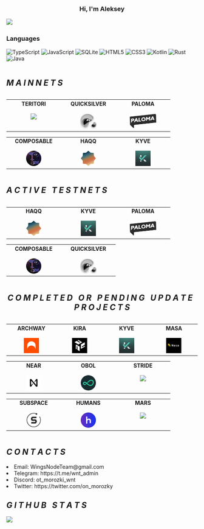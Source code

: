 <img src="https://komarev.com/ghpvc/?username=your-github-antoninab4&style=flat-square&color=blue" alt=""/>

<p align="center">
  <h3 align="center">Hi, I'm Aleksey</h3>
</p>

![](https://github-profile-summary-cards.vercel.app/api/cards/profile-details?username=antoninab4&theme=solarized_dark)


<h3>Languages</h3>

![TypeScript](https://img.shields.io/badge/typescript-%23007ACC.svg?style=for-the-badge&logo=typescript&logoColor=white)
![JavaScript](https://img.shields.io/badge/javascript-%23323330.svg?style=for-the-badge&logo=javascript&logoColor=%23F7DF1E)
![SQLite](https://img.shields.io/badge/sqlite-%2307405e.svg?style=for-the-badge&logo=sqlite&logoColor=white)
![HTML5](https://img.shields.io/badge/html5-%23E34F26.svg?style=for-the-badge&logo=html5&logoColor=white)
![CSS3](https://img.shields.io/badge/css3-%231572B6.svg?style=for-the-badge&logo=css3&logoColor=white)
![Kotlin](https://img.shields.io/badge/kotlin-%230095D5.svg?style=for-the-badge&logo=kotlin&logoColor=white)
![Rust](https://img.shields.io/badge/rust-%23000000.svg?style=for-the-badge&logo=rust&logoColor=white)
![Java](https://img.shields.io/badge/java-%23ED8B00.svg?style=for-the-badge&logo=java&logoColor=white)


<!-- https://github.com/Ileriayo/markdown-badges -->


<div align="center">
  <div style="display: flex; align-items: flex-start;">
  <h2><i>M A I N N E T S</i></h2>
  </div>
</div>

<table width="350px" align="center">
    <tbody>
        <tr valign="top">
            <td width="130px" align="center">
            <span><strong>TERITORI</strong></span><br><br />
            <a href="https://www.mintscan.io/teritori/validators/torivaloper1hmedj8s2nd06tjx9yqhnvy2pmkf78vv76gr5pj" target="_blank" rel="noopener noreferrer">
            <img height="40px" src="https://github.com/VitaValeriya/explorer/blob/master/public/logos/teritori.svg">
            </td>
            <td width="130px" align="center">
            <span><strong>QUICKSILVER</strong></span><br><br />
            <a href="https://www.mintscan.io/quicksilver/validators/quickvaloper1wklm0cn5shfq5q06fp5efpj2qzdgca5g0malkf" target="_blank" rel="noopener noreferrer">
            <img height="40px" src="https://github.com/VitaValeriya/explorer/blob/master/public/logos/quicksilver-logo.15feec233d89d5ada7b0.png">
            </td>
            <td width="130px" align="center">
            <span><strong>PALOMA</strong></span><br><br />
            <a href="https://paloma.explorers.guru/validator/palomavaloper108cvju0yxh4dhj7vyntr3yx59r7hf4n7kyzhu4" target="_blank" rel="noopener noreferrer">
            <img height="40px" src="https://github.com/VitaValeriya/explorer/blob/master/public/logos/Paloma_black.png"> </a>
            </td>
          </tr>
    </tbody>
</table>
<table width="320px" align="center">
    <tbody>
        <tr valign="top">
            <td width="130px" align="center">
            <span><strong>COMPOSABLE</strong></span><br><br />
            <a href="https://ping.pub/Centauri/staking/centaurivaloper1xj806ur5e9s2yzaag8wyffp542pkkmdat7ty95" target="_blank" rel="noopener noreferrer">
            <img height="40px" src="https://github.com/VitaValeriya/explorer/blob/master/public/logos/composable.png"> </a>
            </td>
            <td width="130px" align="center">
            <span><strong>HAQQ</strong></span><br><br />
            <a href="https://haqq.explorers.guru/validator/haqqvaloper18k4qjmancvhfy99qjv2uzdxjgjwav0hlwq7rws" target="_blank" rel="noopener noreferrer">
            <img height="40px" src="https://github.com/VitaValeriya/explorer/blob/master/public/logos/haqq.png"> </a>
            </td>
            <td width="130px" align="center">
            <span><strong>KYVE</strong></span><br><br />
            <a href="https://app.kyve.network/#/validators/kyve1mj4k2cxx09ramcp58fqr6nex8gmz6uyczz0ll0" target="_blank" rel="noopener noreferrer">
            <img height="40px" src="https://github.com/VitaValeriya/explorer/blob/master/public/logos/Kyve.png"> </a>
            </td>
        </tr>
    </tbody>
</table>


<div align="center">
  <div style="display: flex; align-items: flex-start;">
  <h2><i>A C T I V E &nbsp; T E S T N E T S</i></h2>
  </div>
</div>

<table width="320px" align="center">
    <tbody>
        <tr valign="top">
            <td width="130px" align="center">
            <span><strong>HAQQ</strong></span><br><br />
            <a href="https://testnet.ping.pub/haqq/staking/haqqvaloper1n7qt0f76ylmvjfr5fkr3ydylsxz8dyzuzwz7eh" target="_blank" rel="noopener noreferrer">
            <img height="40px" src="https://github.com/VitaValeriya/explorer/blob/master/public/logos/haqq.png"> </a>
            </td>
            <td width="130px" align="center">
            <span><strong>KYVE</strong></span><br><br />
            <a href="https://app.kaon.kyve.network/#/validators/kyve1mj4k2cxx09ramcp58fqr6nex8gmz6uyczz0ll0" target="_blank" rel="noopener noreferrer">
            <img height="40px" src="https://github.com/VitaValeriya/explorer/blob/master/public/logos/Kyve.png"> </a>
            </td>
            <td width="130px" align="center">
            <span><strong>PALOMA</strong></span><br><br />
            <a href="https://testnet.paloma.explorers.guru/validator/palomavaloper19svt6tkvnu9wcjfwz2daglnxtm0frcavwjwcqe" target="_blank" rel="noopener noreferrer">
            <img height="40px" src="https://github.com/VitaValeriya/explorer/blob/master/public/logos/Paloma_black.png"> </a>
            </td>
          </tr>
    </tbody>
</table>
<table width="320px" align="center">
    <tbody>
        <tr valign="top">
            <td width="130px" align="center">
            <span><strong>COMPOSABLE</strong></span><br><br />
            <a href="https://explorer.nodex.one/banksy-testnet/staking/centaurivaloper1gwhwj5qh9yr5jdz54q982q7mugnj23hv7ptnwp" target="_blank" rel="noopener noreferrer">
            <img height="40px" src="https://github.com/VitaValeriya/explorer/blob/master/public/logos/composable.png"> </a>
            </td>
            <td width="130px" align="center">
            <span><strong>QUICKSILVER</strong></span><br><br />
            <a href="https://testnet.quicksilver.explorers.guru/validator/quickvaloper193kqrgj8kd5nhufv4cas3cqg9mcvul3uqu4sra" target="_blank" rel="noopener noreferrer">
            <img height="40px" src="https://github.com/VitaValeriya/explorer/blob/master/public/logos/quicksilver-logo.15feec233d89d5ada7b0.png">
            </td>
        </tr>
    </tbody>
</table>

<div align="center">
  <div style="display: flex; align-items: flex-start;">
  <h2><i>C O M P L E T E D &nbsp; O R &nbsp; P E N D I N G &nbsp; U P D A T E &nbsp; P R O J E C T S</i></h2>
  </div>
</div>

<table width="320px" align="center">
    <tbody>
        <tr valign="top">
            <td width="130px" align="center">
            <span><strong>ARCHWAY</strong></span><br><br />
            <a href="https://archway.io" target="_blank" rel="noopener noreferrer">
            <img height="40px" src="https://github.com/VitaValeriya/explorer/blob/master/public/logos/Archway.png"> </a>
            </td>
            <td width="130px" align="center">
            <span><strong>KIRA</strong></span><br><br />
            <a href="https://ipfs.kira.network/ipfs/bafybeiapi3vmiijbgaq3wakuzkgtna2lflcejj7lpoi6qgrx47bseo64yq" target="_blank" rel="noopener noreferrer">
            <img height="40px" src="https://github.com/VitaValeriya/explorer/blob/master/public/logos/Kira.png"> </a>
            </td>
            <td width="130px" align="center">
            <span><strong>KYVE</strong></span><br><br />
            <a href="https://www.kyve.network" target="_blank" rel="noopener noreferrer">
            <img height="40px" src="https://github.com/VitaValeriya/explorer/blob/master/public/logos/Kyve.png"> </a>
            </td>
            <td width="130px" align="center">
            <span><strong>MASA</strong></span><br><br />
            <a href="https://www.masa.finance" target="_blank" rel="noopener noreferrer">
            <img height="40px" src="https://github.com/VitaValeriya/explorer/blob/master/public/logos/Masa.png"> </a>
            </td>
          </tr>
    </tbody>
</table>
<table width="320px" align="center">
    <tbody>
        <tr valign="top">
            <td width="130px" align="center">
            <span><strong>NEAR</strong></span><br><br />
            <a href="https://near.org" target="_blank" rel="noopener noreferrer">
            <img height="40px" src="https://github.com/VitaValeriya/explorer/blob/master/public/logos/Near.png"> </a>
            </td>
            <td width="130px" align="center">
            <span><strong>OBOL</strong></span><br><br />
            <a href="https://obol.tech" target="_blank" rel="noopener noreferrer">
            <img height="40px" src="https://github.com/VitaValeriya/explorer/blob/master/public/logos/Obol.png"> </a>
            </td>
            <td width="130px" align="center">
            <span><strong>STRIDE</strong></span><br><br />
            <a href="https://stride.zone" target="_blank" rel="noopener noreferrer">
            <img height="40px" src="https://github.com/VitaValeriya/explorer/blob/master/public/logos/stride.png"> </a>
            </td>
          </tr>
    </tbody>
</table>
<table width="320px" align="center">
    <tbody>
        <tr valign="top">
            <td width="130px" align="center">
            <span><strong>SUBSPACE</strong></span><br><br />
            <a href="https://subspace.network" target="_blank" rel="noopener noreferrer">
            <img height="40px" src="https://github.com/VitaValeriya/explorer/blob/master/public/logos/Subspace.jfif"> </a>
            </td>
            <td width="130px" align="center">
            <span><strong>HUMANS</strong></span><br><br />
            <a href="https://humans.ai/" target="_blank" rel="noopener noreferrer">
            <img height="40px" src="https://github.com/VitaValeriya/explorer/blob/master/public/logos/h-logo.svg"> </a>
            </td>
            <td width="130px" align="center">
            <span><strong>MARS</strong></span><br><br />
            <a href="https://marsprotocol.io/" target="_blank" rel="noopener noreferrer">
            <img height="40px" src="https://github.com/VitaValeriya/explorer/blob/master/public/logos/mars.png"> </a>
            </td>
        </tr>
    </tbody>
</table>

<div align="center">
  <div style="display: flex; align-items: flex-start;">
  <h2><i>C O N T A C T S</i></h2>
  <br />
  <br />
  </div>
</div>

   <li> Email: WingsNodeTeam@gmail.com</li>
   <li> Telegram: https://t.me/wnt_admin</li>
   <li> Discord: ot_morozki_wnt</li>
   <li> Twitter: https://twitter.com/on_morozky</li>

<div align="center">
  <div style="display: flex; align-items: flex-start;">
  <h2><i>G I T H U B &nbsp; S T A T S</i></h2>
  </div>
</div>

<div align="center">
  <div style="display: flex; align-items: flex-start;">
<br />
<br />
    <img align="top" src="https://github-readme-streak-stats.herokuapp.com/?user=antoninab4&theme=nightowl&date_format=M%20j%5B%2C%20Y%5D"/>
<br />
<br />
  </div>
</div>

